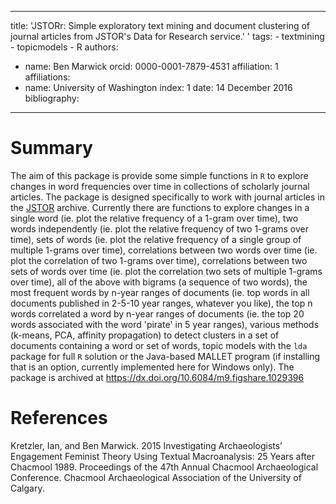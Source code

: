   ---
  title: 'JSTORr: Simple exploratory text mining and document clustering of journal articles from JSTOR's Data for Research service.'
'
  tags:
    - textmining
    - topicmodels
    - R
  authors:
   - name: Ben Marwick
     orcid: 0000-0001-7879-4531
     affiliation: 1
  affiliations:
   - name: University of Washington
     index: 1
  date: 14 December 2016
  bibliography: 
  ---

  # Summary

The aim of this package is provide some simple functions in `R` to explore changes in word frequencies over time in collections of scholarly journal articles. The package is designed specifically to work with journal articles in the [JSTOR](https://www.jstor.org/) archive. Currently there are functions to explore changes in a single word (ie. plot the relative frequency of a 1-gram over time), two words independently (ie. plot the relative frequency of two 1-grams over time), sets of words (ie. plot the relative frequency of a single group of multiple 1-grams over time), correlations between two words over time (ie. plot the correlation of two 1-grams over time), correlations between two sets of words over time (ie. plot the correlation two sets of multiple 1-grams over time), all of the above with bigrams (a sequence of two words), the most frequent words by n-year ranges of documents (ie. top words in all documents published in 2-5-10 year ranges, whatever you like), the top n words correlated a word by n-year ranges of documents (ie. the top 20 words associated with the word 'pirate' in 5 year ranges), various methods (k-means, PCA, affinity propagation) to detect clusters in a set of documents containing a word or set of words, topic models with the `lda` package for full `R` solution or the Java-based MALLET program (if installing that is an option, currently implemented here for Windows only). The package is archived at <https://dx.doi.org/10.6084/m9.figshare.1029396>

  # References
  
Kretzler, Ian, and Ben Marwick. 2015 Investigating Archaeologists’ Engagement Feminist Theory Using Textual Macroanalysis: 25 Years after Chacmool 1989. Proceedings of the 47th Annual Chacmool Archaeological Conference. Chacmool Archaeological Association of the University of Calgary.
  